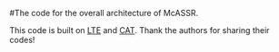 #The code for the overall architecture of McASSR. 

This code is built on  [LTE](https://github.com/jaewon-lee-b/lte) and [CAT](https://github.com/zhengchen1999/CAT). Thank the authors for sharing their codes!

